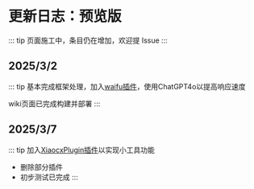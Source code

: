 # 更新日志：预览版
::: tip
页面施工中，条目仍在增加，欢迎提 Issue
:::
## 2025/3/2
::: tip 基本完成框架处理，加入[waifu插件](https://github.com/ElvisChenML/Waifu)，使用ChatGPT4o以提高响应速度

wiki页面已完成构建并部署
:::
## 2025/3/7
::: tip 加入[XiaocxPlugin插件](https://github.com/sanxianxiaohuntun/XiaocxPlugin)以实现小工具功能

* 删除部分插件
* 初步测试已完成
:::